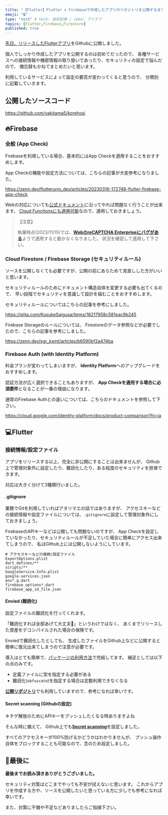 ```yaml
---
title: "【Flutter】Flutter x Firebaseで作成したアプリのリポジトリを公開するまでにしたこと"
emoji: "🔒"
type: "tech" # tech: 技術記事 / idea: アイデア
topics: [Flutter,Firebase,Firestore]
published: true
---
```


[先日、リリースしたFlutterアプリ](https://zenn.dev/yakuran1/articles/b1049707c945cb)をGithubに公開しました。

個人でしっかり作成したアプリを公開するのは初めてだったので、
各種サービスへの接続情報や機密情報の取り扱いであったり、セキュリティの設定で悩んだので、
備忘録もかねてまとめたいと思います。

利用しているサービスによって設定の要否が変わってくると思うので、
分類別に記載していきます。



## 公開したソースコード

https://github.com/yakitama5/korehosi



## 🔥Firebase

### 全般 (App Check)

Firebaseを利用している場合、基本的にはApp Checkを適用することをおすすめします。

App Checkの機能や設定方法については、こちらの記事が大変参考になりました。

https://zenn.dev/flutteruniv_dev/articles/20230316-172748-flutter-firebase-app-check

Webの対応についても[公式ドキュメント](https://firebase.google.com/docs/app-check/web/recaptcha-provider?hl=ja)に沿ってやれば問題なく行うことが出来ます。
[Cloud Functionsにも適用可能](https://firebase.google.com/docs/app-check/cloud-functions?hl=ja)なので、適用しておきましょう。

> 【注意】
>
> 執筆時点(2023/11/15)では、[**WebのreCAPTCHA Enterpriseにバグがある**](https://github.com/firebase/flutterfire/issues/11777)ようで適用すると動かなくなりました。
> 状況を確認して適用して下さい。

### Cloud Firestore / Firebase Storage (セキュリティルール)

ソースを公開しなくても必要ですが、公開の前にあらためて見直しした方がいいと思います。

セキュリティルールのためにドキュメント構造自体を変更する必要も出てくるので、
早い段階でセキュリティを意識して設計を組むことをおすすめします。

セキュリティルールについてはこちらの記事を参考にしました。

https://qiita.com/KosukeSaigusa/items/18217958c581eac9b245

Firebase Storageのルールについては、
Firestoreのデータ参照などが必要でしたので、こちらの記事を参考にしました。

https://zenn.dev/sgr_ksmt/articles/b6590bf2a474ba

### Firebase Auth (with Identity Platform)

料金プランが変わってしまいますが、
**Identity Platform**へのアップグレードをおすすめします。

認証方法が広く選択できることもありますが、
**App Checkを適用する場合に必須要件**となることが一番の理由になります。

通常のFirebase Authとの違いについては、こちらのドキュメントを参照して下さい。

https://cloud.google.com/identity-platform/docs/product-comparison?hl=ja

## 💻Flutter

### 接続情報/設定ファイル

アプリをリリースする以上、完全に非公開にすることは出来ませんが、
Github上で管理対象外に設定したり、難読化したり、ある程度のセキュリティを担保できます。

対応は大きく分けて3種類行いました。

#### .gitignore

業務でGitを利用していればアタリマエの話ではありますが、
アクセスキーなどの接続情報や設定ファイルについては、`.gitignore`に設定して管理対象外にしておきましょう。

FirebaseのAPIキーなどは公開しても問題ないのですが、
App Checkを設定していなかったり、セキュリティルールが不足していた場合に簡単にアクセス出来てしまうので、
私はGithub上には公開しないようにしています。

```gitignore
# アクセスキーなどの接続/設定ファイル
ExportOptions.plist
dart_defines/**
scripts/**
GoogleService-Info.plist
google-services.json
env*.g.dart
firebase_options*.dart
firebase_app_id_file.json
```

#### Envied (難読化)

設定ファイルの難読化を行ってくれます。

「難読化すれば全部あげて大丈夫🤪」というわけではなく、
あくまでリリースした資産をデコンパイルされた場合の保険です。

Enviedで難読化したとしても、
生成したファイルをGithub上などに公開すると簡単に復元出来てしまうので注意が必要です。

導入はとても簡単で、[パッケージの利用方法](https://pub.dev/packages/envied#usage)で完結してます。
補足としては以下の点のみです。

- 定義ファイルに型を指定する必要がある
- 難読化(`obfuscate`)を指定する場合は定数利用できなくなる

[**公開リポジトリ**](https://github.com/yakitama5/korehosi/blob/main/lib/env/env.dart)でも利用していますので、参考になれば幸いです。

#### Secret scanning (Githubの設定)

キチゲ解放のためにAPIキーをプッシュしたくなる時ありますよね

そんな時に備えて、
Github上でも[**Secret scanning**](https://docs.github.com/ja/enterprise-cloud@latest/code-security/secret-scanning/about-secret-scanning#about-secret-scanning-for-partner-patterns)を設定しました。

すべてのアクセスキーが100%防げるかどうかはわかりませんが、
プッシュ操作自体をブロックすることも可能なので、念のため設定しました。

## 🙇最後に

**最後までお読み頂きありがとうございました。**

セキュリティ対策はどこまでやっても不安が拭えないと思います。
これからアプリを作成する方や、ソースを公開したいと思っている方に少しでも参考になれば幸いです。

また、対策に不備や不足などありましたらご指摘下さい。
